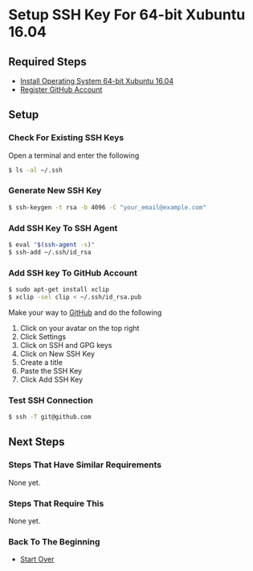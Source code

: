 # Setup SSH Key For 64-bit Xubuntu 16.04

## Required Steps

- [Install Operating System 64-bit Xubuntu 16.04](/xubuntu/64-bit/16-04/install-operating-system.md)
- [Register GitHub Account](/github/register-version-control-account.md)

## Setup

### Check For Existing SSH Keys

Open a terminal and enter the following

```bash
$ ls -al ~/.ssh
```

### Generate New SSH Key

```bash
$ ssh-keygen -t rsa -b 4096 -C "your_email@example.com"
```

### Add SSH Key To SSH Agent

```bash
$ eval "$(ssh-agent -s)"
$ ssh-add ~/.ssh/id_rsa
```

### Add SSH key To GitHub Account

```bash
$ sudo apt-get install xclip
$ xclip -sel clip < ~/.ssh/id_rsa.pub
```
Make your way to [GitHub](https://github.com) and do the following

1. Click on your avatar on the top right
2. Click Settings
3. Click on SSH and GPG keys
4. Click on New SSH Key
5. Create a title
6. Paste the SSH Key
7. Click Add SSH Key

### Test SSH Connection

```bash
$ ssh -T git@github.com
```

## Next Steps

### Steps That Have Similar Requirements

None yet.

### Steps That Require This

None yet.

### Back To The Beginning

- [Start Over](/README.md)


